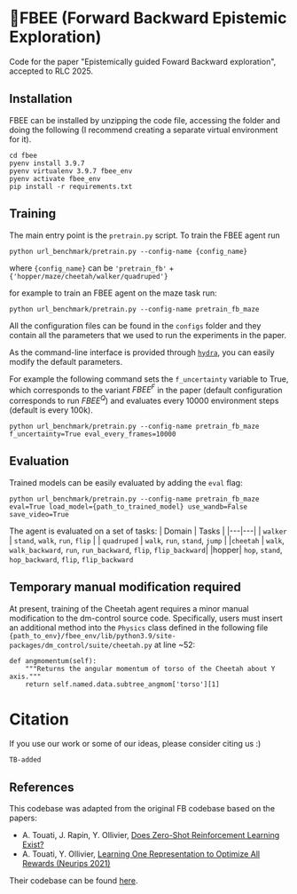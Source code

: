 # 🐝FBEE (Forward Backward Epistemic Exploration)


Code for the paper "Epistemically guided Foward Backward exploration", accepted to RLC 2025.

## Installation

FBEE can be installed by unzipping the code file, accessing the folder and doing the following (I recommend creating a separate virtual environment for it).

```
cd fbee
pyenv install 3.9.7
pyenv virtualenv 3.9.7 fbee_env
pyenv activate fbee_env
pip install -r requirements.txt 
```


## Training 
The main entry point is the `pretrain.py` script.
To train the FBEE agent run
``` 
python url_benchmark/pretrain.py --config-name {config_name}
````
where `{config_name}` can be 
`'pretrain_fb'` + `{'hopper/maze/cheetah/walker/quadruped'}`

for example to train an FBEE agent on the maze task run:

```
python url_benchmark/pretrain.py --config-name pretrain_fb_maze
```

All the configuration files can be found in the `configs` folder and they contain all the parameters that we used to run the experiments in the paper.


As the command-line interface is provided through [`hydra`](https://github.com/facebookresearch/hydra), you can easily modify the default parameters.

For example the following command sets the `f_uncertainty` variable to True, which corresponds to the variant $FBEE^F$ in the paper (default configuration corresponds to run $FBEE^Q$) and evaluates every 10000 environment steps (default is every 100k).

```
python url_benchmark/pretrain.py --config-name pretrain_fb_maze f_uncertainty=True eval_every_frames=10000
```

## Evaluation

Trained models can be easily evaluated by adding the `eval` flag:

```
python url_benchmark/pretrain.py --config-name pretrain_fb_maze eval=True load_model={path_to_trained_model} use_wandb=False save_video=True
```

The agent is evaluated on a set of tasks:
| Domain | Tasks |
|---|---|
| `walker` | `stand`, `walk`, `run`, `flip` |
| `quadruped` | `walk`, `run`, `stand`, `jump` |
|`cheetah` | `walk`, `walk_backward`, `run`, `run_backward`, `flip`, `flip_backward`|
|hopper| `hop`, `stand`, `hop_backward`, `flip`, `flip_backward`


## Temporary manual modification required
At present, training of the Cheetah agent requires a minor manual modification to the dm-control source code. Specifically, users must insert an additional method into the `Physics` class defined in the following file `{path_to_env}/fbee_env/lib/python3.9/site-packages/dm_control/suite/cheetah.py` at line ~52:

```
def angmomentum(self):
    """Returns the angular momentum of torso of the Cheetah about Y axis."""
    return self.named.data.subtree_angmom['torso'][1]
```

# Citation
If you use our work or some of our ideas, please consider citing us :)

```
TB-added
```
## References
This codebase was adapted from the original FB codebase based on the papers:
- A. Touati, J. Rapin, Y. Ollivier, [Does Zero-Shot Reinforcement Learning Exist?](https://arxiv.org/abs/2209.14935)
- A. Touati, Y. Ollivier, [Learning One Representation to Optimize All Rewards (Neurips 2021)](https://arxiv.org/abs/2103.07945)

Their codebase can be found [here](https://github.com/facebookresearch/controllable_agent).

